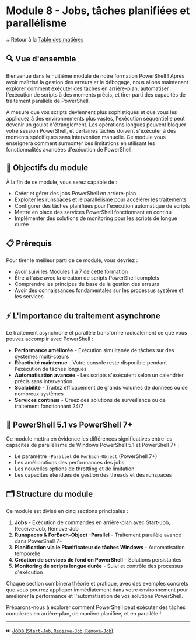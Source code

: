 # Module 8 - Jobs, tâches planifiées et parallélisme

🔝 Retour à la [Table des matières](/SOMMAIRE.md)

## 🔍 Vue d'ensemble

Bienvenue dans le huitième module de notre formation PowerShell ! Après avoir maîtrisé la gestion des erreurs et le débogage, nous allons maintenant explorer comment exécuter des tâches en arrière-plan, automatiser l'exécution de scripts à des moments précis, et tirer parti des capacités de traitement parallèle de PowerShell.

À mesure que vos scripts deviennent plus sophistiqués et que vous les appliquez à des environnements plus vastes, l'exécution séquentielle peut devenir un goulot d'étranglement. Les opérations longues peuvent bloquer votre session PowerShell, et certaines tâches doivent s'exécuter à des moments spécifiques sans intervention manuelle. Ce module vous enseignera comment surmonter ces limitations en utilisant les fonctionnalités avancées d'exécution de PowerShell.

## 🎯 Objectifs du module

À la fin de ce module, vous serez capable de :

- Créer et gérer des jobs PowerShell en arrière-plan
- Exploiter les runspaces et le parallélisme pour accélérer les traitements
- Configurer des tâches planifiées pour l'exécution automatique de scripts
- Mettre en place des services PowerShell fonctionnant en continu
- Implémenter des solutions de monitoring pour les scripts de longue durée

## 📋 Prérequis

Pour tirer le meilleur parti de ce module, vous devriez :

- Avoir suivi les Modules 1 à 7 de cette formation
- Être à l'aise avec la création de scripts PowerShell complets
- Comprendre les principes de base de la gestion des erreurs
- Avoir des connaissances fondamentales sur les processus système et les services

## ⚡ L'importance du traitement asynchrone

Le traitement asynchrone et parallèle transforme radicalement ce que vous pouvez accomplir avec PowerShell :

- **Performance améliorée** - Exécution simultanée de tâches sur des systèmes multi-cœurs
- **Réactivité maintenue** - Votre console reste disponible pendant l'exécution de tâches longues
- **Automatisation avancée** - Les scripts s'exécutent selon un calendrier précis sans intervention
- **Scalabilité** - Traitez efficacement de grands volumes de données ou de nombreux systèmes
- **Services continus** - Créez des solutions de surveillance ou de traitement fonctionnant 24/7

## 🔄 PowerShell 5.1 vs PowerShell 7+

Ce module mettra en évidence les différences significatives entre les capacités de parallélisme de Windows PowerShell 5.1 et PowerShell 7+ :

- Le paramètre `-Parallel` de `ForEach-Object` (PowerShell 7+)
- Les améliorations des performances des jobs
- Les nouvelles options de throttling et de limitation
- Les capacités étendues de gestion des threads et des runspaces

## 🗂️ Structure du module

Ce module est divisé en cinq sections principales :

1. **Jobs** - Exécution de commandes en arrière-plan avec Start-Job, Receive-Job, Remove-Job
2. **Runspaces & ForEach-Object -Parallel** - Traitement parallèle avancé dans PowerShell 7+
3. **Planification via le Planificateur de tâches Windows** - Automatisation temporelle
4. **Création de services de fond en PowerShell** - Solutions persistantes
5. **Monitoring de scripts longue durée** - Suivi et contrôle des processus d'exécution

Chaque section combinera théorie et pratique, avec des exemples concrets que vous pourrez appliquer immédiatement dans votre environnement pour améliorer la performance et l'automatisation de vos solutions PowerShell.

Préparons-nous à explorer comment PowerShell peut exécuter des tâches complexes en arrière-plan, de manière planifiée, et en parallèle !

---

⏭️ [Jobs (`Start-Job`, `Receive-Job`, `Remove-Job`)](/07-jobs-taches/01-jobs.md)
